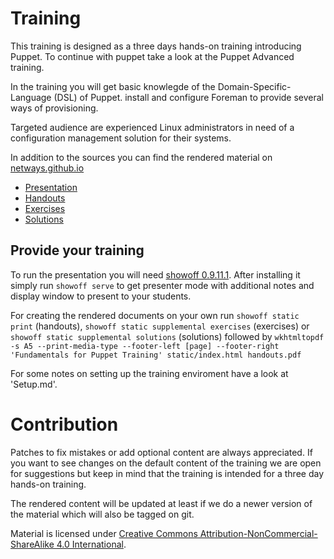 # Training

This training is designed as a three days hands-on training introducing Puppet. To continue
with puppet take a look at the Puppet Advanced training. 

In the training you will get basic knowlegde of the Domain-Specific-Language (DSL) of Puppet.
install and configure Foreman to provide several ways of provisioning.

Targeted audience are experienced Linux administrators in need of a configuration management
solution for their systems.

In addition to the sources you can find the rendered material on 
[netways.github.io](https://netways.github.io/fundamentals4puppet-training)

* [Presentation](https://netways.github.io/fundamentals4puppet-training)
* [Handouts](https://github.com/NETWAYS/fundamentals4puppet-training/releases/download/v1.1/fundamentals4puppet-training-handouts.pdf)
* [Exercises](https://github.com/NETWAYS/fundamentals4puppet-training/releases/download/v1.1/fundamentals4puppet-training-exercises.pdf)
* [Solutions](https://github.com/NETWAYS/fundamentals4puppet-training/releases/download/v1.1/fundamentals4puppet-training-solutions.pdf)

## Provide your training

To run the presentation you will need [showoff 0.9.11.1](https://rubygems.org/gems/showoff/versions/0.9.11.1).
After installing it simply run `showoff serve` to get presenter mode with additional notes
and display window to present to your students.

For creating the rendered documents on your own run `showoff static print` (handouts),
`showoff static supplemental exercises` (exercises) or `showoff static supplemental solutions`
(solutions) followed by 
`wkhtmltopdf -s A5 --print-media-type --footer-left [page] --footer-right 'Fundamentals for Puppet Training' static/index.html handouts.pdf`

For some notes on setting up the training enviroment have a look at 'Setup.md'.

# Contribution

Patches to fix mistakes or add optional content are always appreciated. If you want to see
changes on the default content of the training we are open for suggestions but keep in mind
that the training is intended for a three day hands-on training.

The rendered content will be updated at least if we do a newer version of the material which
will also be tagged on git.

Material is licensed under [Creative Commons Attribution-NonCommercial-ShareAlike 4.0 International](http://creativecommons.org/licenses/by-nc-sa/4.0/).
